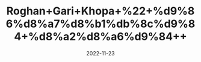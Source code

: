 ---
title: 'Roghan+Gari+Khopa+%22+%d9%86%d8%a7%d8%b1%db%8c%d9%84+%d8%a2%d8%a6%d9%84++'
date: '2022-11-23' 
metatag: '' 
inventory: '0' 
draft: false 
# meta description 
shortDescripton: 'Coconut+oil+has+many+nutrients+that+can+contribute+to+your+health+and+to+a+good+diet.+It%27s+full+of+fatty+acids+that+your+body+needs+and+may+help+improve+cognitive+function%2c+metabolism%2c+and+hair+and+skin+health.'
description: 'Oil+%d8%b1%d9%88%d8%ba%d9%86+%d8%aa%db%8c%d9%84'
longdescription: ''
tags: ''
brand: ''
subCategory: ''
unit: '250 ml-Pk'
sellCount: '0'
featured: True
# product Price
price: '300.0'
# Product Short Description
shortDescription: 'Coconut+oil+has+many+nutrients+that+can+contribute+to+your+health+and+to+a+good+diet.+It%27s+full+of+fatty+acids+that+your+body+needs+and+may+help+improve+cognitive+function%2c+metabolism%2c+and+hair+and+skin+health.'
productID: '1F235F82-AA3D-ED11-996A-005056B3A416'
type: 'products'
category: 'Oil+%d8%b1%d9%88%d8%ba%d9%86+%d8%aa%db%8c%d9%84' 
thumnailproduct: 'https://eraconnect.blob.core.windows.net/product-images/aminsaddiquidawakhana/df628c1d-ea6b-4cc7-b633-a9a69eaf06b0.webp' 
images:
  - image: 'https://eraconnect.blob.core.windows.net/product-images/aminsaddiquidawakhana/df628c1d-ea6b-4cc7-b633-a9a69eaf06b0.webp'  
Variants:
---